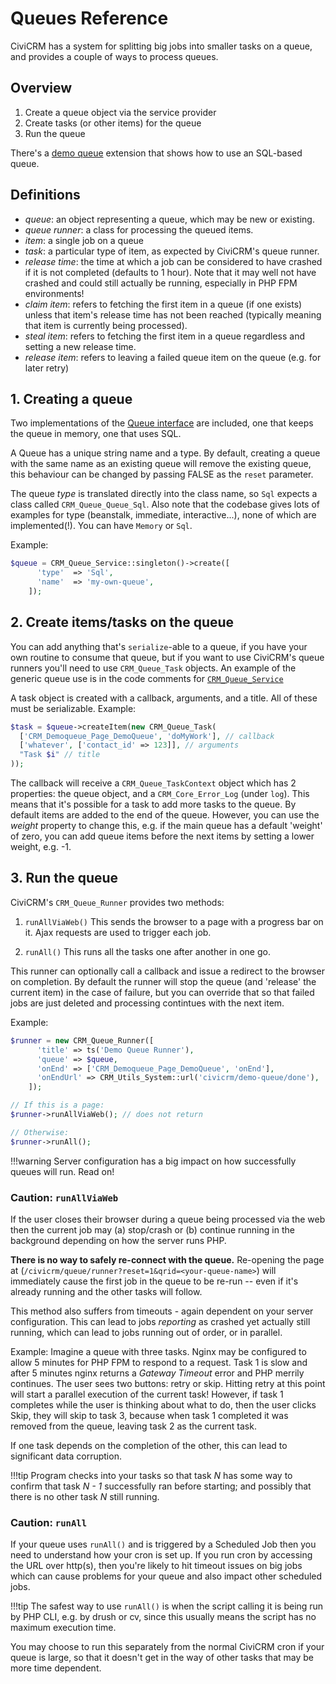 # Queues Reference

CiviCRM has a system for splitting big jobs into smaller tasks on a queue, and
provides a couple of ways to process queues.

## Overview

1. Create a queue object via the service provider
2. Create tasks (or other items) for the queue
3. Run the queue

There's a [demo queue](https://lab.civicrm.org/dev/core/blob/master/tools/extensions/org.civicrm.demoqueue/CRM/Demoqueue/Page/DemoQueue.php)
extension that shows how to use an SQL-based queue.

## Definitions

- *queue*: an object representing a queue, which may be new or existing.
- *queue runner*: a class for processing the queued items.
- *item*: a single job on a queue
- *task*: a particular type of item, as expected by CiviCRM's queue runner.
- *release time*: the time at which a job can be considered to have crashed if it
  is not completed (defaults to 1 hour). Note that it may well not have crashed
  and could still actually be running, especially in PHP FPM environments!
- *claim item*: refers to fetching the first item in a queue (if one exists)
  unless that item's release time has not been reached (typically meaning that
  item is currently being processed).
- *steal item*: refers to fetching the first item in a queue regardless and
  setting a new release time.
- *release item*: refers to leaving a failed queue item on the queue (e.g. for
  later retry)

## 1. Creating a queue

Two implementations of the [Queue interface](https://lab.civicrm.org/dev/core/blob/master/CRM/Queue/Queue.php) are included, one that keeps
the queue in memory, one that uses SQL.

A Queue has a unique string name and a type. By default, creating a queue with
the same name as an existing queue will remove the existing queue, this
behaviour can be changed by passing FALSE as the `reset` parameter.

The queue *type* is translated directly into the class name, so `Sql` expects a
class called `CRM_Queue_Queue_Sql`. Also note that the codebase gives lots of
examples for type (beanstalk, immediate, interactive...), none of which are
implemented(!). You can have `Memory` or `Sql`.

Example:

```php
$queue = CRM_Queue_Service::singleton()->create([
      'type'  => 'Sql',
      'name'  => 'my-own-queue',
    ]);

```

## 2. Create items/tasks on the queue

You can add anything that's `serialize`-able to a queue, if you have your own
routine to consume that queue, but if you want to use CiviCRM's queue runners
you'll need to use `CRM_Queue_Task` objects. An example of the generic queue use
is in the code comments for [`CRM_Queue_Service`](https://lab.civicrm.org/dev/core/blob/master/CRM/Queue/Service.php#L29)

A task object is created with a callback, arguments, and a title. All of these
must be serializable. Example:

```php
$task = $queue->createItem(new CRM_Queue_Task(
  ['CRM_Demoqueue_Page_DemoQueue', 'doMyWork'], // callback
  ['whatever', ['contact_id' => 123]], // arguments
  "Task $i" // title
));
```

The callback will receive a `CRM_Queue_TaskContext` object which has 2
properties: the queue object, and a `CRM_Core_Error_Log` (under `log`). This
means that it's possible for a task to add more tasks to the queue. By default
items are added to the end of the queue. However, you can use the *weight*
property to change this, e.g. if the main queue has a default
'weight' of zero, you can add queue items before the next items by setting a
lower weight, e.g. -1.

## 3. Run the queue

CiviCRM's `CRM_Queue_Runner` provides two methods:

1. `runAllViaWeb()` This sends the browser to a page with a progress bar on it.
   Ajax requests are used to trigger each job.

2. `runAll()` This runs all the tasks one after another in one go.

This runner can optionally call a callback and issue a redirect to the browser on
completion. By default the runner will stop the queue (and 'release' the current
item) in the case of failure, but you can override that so that failed jobs are
just deleted and processing contintues with the next item.

Example:

```php
$runner = new CRM_Queue_Runner([
      'title' => ts('Demo Queue Runner'),
      'queue' => $queue,
      'onEnd' => ['CRM_Demoqueue_Page_DemoQueue', 'onEnd'],
      'onEndUrl' => CRM_Utils_System::url('civicrm/demo-queue/done'),
    ]);

// If this is a page:
$runner->runAllViaWeb(); // does not return

// Otherwise:
$runner->runAll();
```

!!!warning
    Server configuration has a big impact on how successfully queues will run.
    Read on!

### Caution: `runAllViaWeb`

If the user closes their browser during a queue being processed via the web then
the current job may (a) stop/crash or (b) continue running in the background
depending on how the server runs PHP.

**There is no way to safely re-connect with the queue.** Re-opening the page at
(`/civicrm/queue/runner?reset=1&qrid=<your-queue-name>`) will immediately cause
the first job in the queue to be re-run -- even if it's already running and the
other tasks will follow.

This method also suffers from timeouts - again dependent on your server
configuration. This can lead to jobs *reporting* as crashed yet actually still
running, which can lead to jobs running out of order, or in parallel.

Example: Imagine a queue with three tasks. Nginx may be configured to allow 5
minutes for PHP FPM to respond to a request. Task 1 is slow and after 5 minutes
nginx returns a *Gateway Timeout* error and PHP merrily continues. The user sees
two buttons: retry or skip. Hitting retry at this point will start a parallel
execution of the current task!  However, if task 1 completes while the user is
thinking about what to do, then the user clicks Skip, they will skip to task 3,
because when task 1 completed it was removed from the queue, leaving task 2 as
the current task.

If one task depends on the completion of the other, this can lead to significant
data corruption.

!!!tip
    Program checks into your tasks so that task *N* has some way to confirm that
    task *N - 1* successfully ran before starting; and possibly that there is no
    other task *N* still running.


### Caution: `runAll`

If your queue uses `runAll()` and is triggered by a Scheduled Job then you need
to understand how your cron is set up. If you run cron by accessing the URL over
http(s), then you're likely to hit timeout issues on big jobs which can cause
problems for your queue and also impact other scheduled jobs.

!!!tip
    The safest way to use `runAll()` is when the script calling it is being run
    by PHP CLI, e.g. by drush or cv, since this usually means the script has no
    maximum execution time.

You may choose to run this separately from the normal CiviCRM cron if your queue
is large, so that it doesn't get in the way of other tasks that may be more time
dependent.

